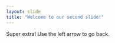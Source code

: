 ```yaml
---
layout: slide
title: "Welcome to our second slide!"
---
```

Super extra!
Use the left arrow to go back.
